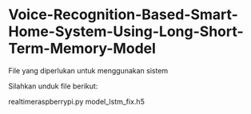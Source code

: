 # Voice-Recognition-Based-Smart-Home-System-Using-Long-Short-Term-Memory-Model
File yang diperlukan untuk menggunakan sistem

Silahkan unduk file berikut:

realtimeraspberrypi.py
model_lstm_fix.h5
